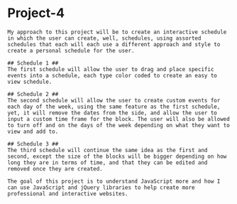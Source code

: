 # Project-4
	My approach to this project will be to create an interactive schedule in which the user can create, well, schedules, using assorted schedules that each will each use a different approach and style to create a personal schedule for the user.
	
	## Schedule 1 ##
	The first schedule will allow the user to drag and place specific events into a schedule, each type color coded to create an easy to view schedule.
	
	## Schedule 2 ##
	The second schedule will allow the user to create custom events for each day of the week, using the same feature as the first schedule, yet, it will remove the dates from the side, and allow the user to input a custom time frame for the block. The user will also be allowed to turn off and on the days of the week depending on what they want to view and add to.
	
	## Schedule 3 ##
	The third schedule will continue the same idea as the first and second, except the size of the blocks will be bigger depending on how long they are in terms of time, and that they can be edited and removed once they are created.

	The goal of this project is to understand JavaScript more and how I can use JavaScript and jQuery libraries to help create more professional and interactive websites.

